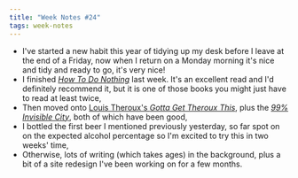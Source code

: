 ```yaml
---
title: "Week Notes #24"
tags: week-notes
---
```


* I've started a new habit this year of tidying up my desk before I leave at
  the end of a Friday, now when I return on a Monday morning it's nice and tidy
  and ready to go, it's very nice!
* I finished [_How To Do Nothing_][1] last week. It's an excellent read and I'd
  definitely recommend it, but it is one of those books you might just have to
  read at least twice,
* Then moved onto [Louis Theroux's _Gotta Get Theroux This_][2], plus the [_99%
  Invisible City_][3], both of which have been good,
* I bottled the first beer I mentioned previously yesterday, so far spot on on
  the expected alcohol percentage so I'm excited to try this in two weeks'
  time,
* Otherwise, lots of writing (which takes ages) in the background, plus a bit
  of a site redesign I've been working on for a few months.

[1]: https://uk.bookshop.org/books/how-to-do-nothing-resisting-the-attention-economy/9781612197494
[2]: https://uk.bookshop.org/books/gotta-get-theroux-this-my-life-and-strange-times-in-television/9781509880393
[3]: https://uk.bookshop.org/books/the-99-invisible-city-a-field-guide-to-the-hidden-world-of-everyday-design/9781529355277
